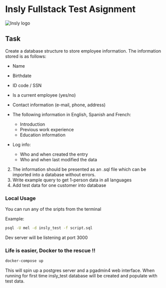 # Insly Fullstack Test Asignment

![Insly logo](https://insly.com/en/wp-content/themes/Bonamore/img/logo.svg)

## Task

Create a database structure to store employee information. The information stored is as follows:

   - Name
   - Birthdate
   - ID code / SSN
   - Is a current employee (yes/no)
   - Contact information (e-mail, phone, address)

   - The following information in English, Spanish and French:
     - Introduction
     - Previous work experience
     - Education information

   - Log info:
     - Who and when created the entry
     - Who and when last modified the data

2. The information should be presented as an .sql file which can be imported into a database without errors.
3. Write example query to get 1-person data in all languages
4. Add test data for one customer into database

### Local Usage

You can run any of the sripts from the terminal

Example:

```sh
psql -U mel -d insly_test -f script.sql
```
Dev server will be listening at port 3000

### Life is easier, Docker to the rescue !!

```sh
docker-compose up
```

This will spin up a postgres server and a pgadmin4 web interface. When running for first time insly_test database will be created and populate with test data.

